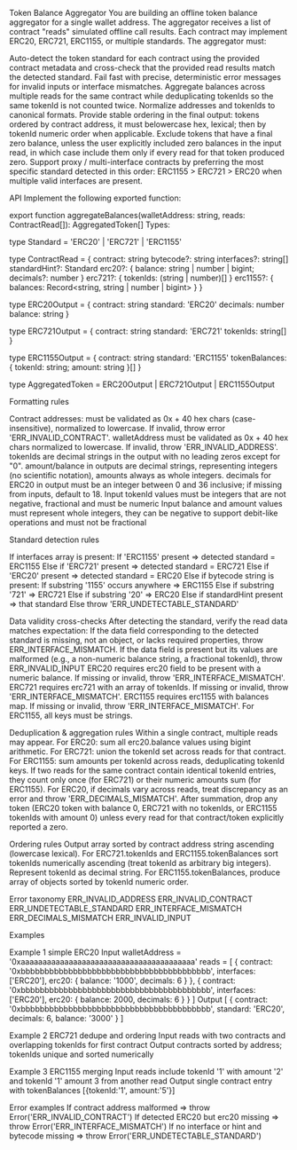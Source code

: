 Token Balance Aggregator 
You are building an offline token balance aggregator for a single wallet address. The aggregator receives a list of contract "reads" simulated offline call results. Each contract may implement ERC20, ERC721, ERC1155, or multiple standards. The aggregator must:

Auto-detect the token standard for each contract using the provided contract metadata and cross-check that the provided read results match the detected standard.
Fail fast with precise, deterministic error messages for invalid inputs or interface mismatches.
Aggregate balances across multiple reads for the same contract while deduplicating tokenIds so the same tokenId is not counted twice.
Normalize addresses and tokenIds to canonical formats.
Provide stable ordering in the final output: tokens ordered by contract address, it must belowercase hex, lexical; then by tokenId numeric order when applicable.
Exclude tokens that have a final zero balance, unless the user explicitly included zero balances in the input read, in which case include them only if every read for that token produced zero.
Support proxy / multi-interface contracts by preferring the most specific standard detected in this order: ERC1155 > ERC721 > ERC20 when multiple valid interfaces are present.


API
Implement the following exported function:

export function aggregateBalances(walletAddress: string, reads: ContractRead[]): AggregatedToken[]
Types:

type Standard = 'ERC20' | 'ERC721' | 'ERC1155'

type ContractRead = {
contract: string
bytecode?: string
interfaces?: string[]
standardHint?: Standard
erc20?: { balance: string | number | bigint; decimals?: number }
erc721?: { tokenIds: (string | number)[] }
erc1155?: { balances: Record<string, string | number | bigint> }
}

type ERC20Output = {
contract: string
standard: 'ERC20'
decimals: number
balance: string
}

type ERC721Output = {
contract: string
standard: 'ERC721'
tokenIds: string[]
}

type ERC1155Output = {
contract: string
standard: 'ERC1155'
tokenBalances: { tokenId: string; amount: string }[]
}

type AggregatedToken = ERC20Output | ERC721Output | ERC1155Output

Formatting rules

Contract addresses: must be validated as 0x + 40 hex chars (case-insensitive), normalized to lowercase. If invalid, throw error 'ERR_INVALID_CONTRACT'.
walletAddress must be validated as 0x + 40 hex chars normalized to lowercase. If invalid, throw 'ERR_INVALID_ADDRESS'.
tokenIds are decimal strings in the output with no leading zeros except for "0".
amount/balance in outputs are decimal strings, representing integers (no scientific notation), amounts always as whole integers.
decimals for ERC20 in output must be an integer between 0 and 36 inclusive; if missing from inputs, default to 18.
Input tokenId values must be integers that are not negative, fractional and must be numeric
Input balance and amount values must represent whole integers, they can be negative to support debit-like operations and must not be fractional

Standard detection rules

If interfaces array is present:
If 'ERC1155' present => detected standard = ERC1155
Else if 'ERC721' present => detected standard = ERC721
Else if 'ERC20' present => detected standard = ERC20
Else if bytecode string is present:
If substring '1155' occurs anywhere => ERC1155
Else if substring '721' => ERC721
Else if substring '20' => ERC20
Else if standardHint present => that standard
Else throw 'ERR_UNDETECTABLE_STANDARD'

Data validity cross-checks
After detecting the standard, verify the read data matches expectation:
If the data field corresponding to the detected standard is missing, not an object, or lacks required properties, throw ERR_INTERFACE_MISMATCH.
If the data field is present but its values are malformed (e.g., a non-numeric balance string, a fractional tokenId), throw ERR_INVALID_INPUT
ERC20 requires erc20 field to be present with a numeric balance. If missing or invalid, throw 'ERR_INTERFACE_MISMATCH'.
ERC721 requires erc721 with an array of tokenIds. If missing or invalid, throw 'ERR_INTERFACE_MISMATCH'.
ERC1155 requires erc1155 with balances map. If missing or invalid, throw 'ERR_INTERFACE_MISMATCH'.
For ERC1155, all keys must be strings. 

Deduplication & aggregation rules
Within a single contract, multiple reads may appear. For ERC20: sum all erc20.balance values using bigint arithmetic. For ERC721: union the tokenId set across reads for that contract. For ERC1155: sum amounts per tokenId across reads, deduplicating tokenId keys.
If two reads for the same contract contain identical tokenId entries, they count only once (for ERC721) or their numeric amounts sum (for ERC1155).
For ERC20, if decimals vary across reads, treat discrepancy as an error and throw 'ERR_DECIMALS_MISMATCH'.
After summation, drop any token (ERC20 token with balance 0, ERC721 with no tokenIds, or ERC1155 tokenIds with amount 0) unless every read for that contract/token explicitly reported a zero.

Ordering rules
Output array sorted by contract address string ascending (lowercase lexical).
For ERC721.tokenIds and ERC1155.tokenBalances sort tokenIds numerically ascending (treat tokenId as arbitrary big integers). Represent tokenId as decimal string.
For ERC1155.tokenBalances, produce array of objects sorted by tokenId numeric order.

Error taxonomy
ERR_INVALID_ADDRESS
ERR_INVALID_CONTRACT
ERR_UNDETECTABLE_STANDARD
ERR_INTERFACE_MISMATCH
ERR_DECIMALS_MISMATCH
ERR_INVALID_INPUT

Examples

Example 1 simple ERC20
Input
walletAddress = '0xaaaaaaaaaaaaaaaaaaaaaaaaaaaaaaaaaaaaaaaa'
reads = [
{ contract: '0xbbbbbbbbbbbbbbbbbbbbbbbbbbbbbbbbbbbbbbbb', interfaces: ['ERC20'], erc20: { balance: '1000', decimals: 6 } },
{ contract: '0xbbbbbbbbbbbbbbbbbbbbbbbbbbbbbbbbbbbbbbbb', interfaces: ['ERC20'], erc20: { balance: 2000, decimals: 6 } }
]
Output
[
{ contract: '0xbbbbbbbbbbbbbbbbbbbbbbbbbbbbbbbbbbbbbbbb', standard: 'ERC20', decimals: 6, balance: '3000' }
]

Example 2 ERC721 dedupe and ordering
Input
reads with two contracts and overlapping tokenIds for first contract
Output
contracts sorted by address; tokenIds unique and sorted numerically

Example 3 ERC1155 merging
Input
reads include tokenId '1' with amount '2' and tokenId '1' amount 3 from another read
Output
single contract entry with tokenBalances [{tokenId:'1', amount:'5'}]

Error examples
If contract address malformed => throw Error('ERR_INVALID_CONTRACT')
If detected ERC20 but erc20 missing => throw Error('ERR_INTERFACE_MISMATCH')
If no interface or hint and bytecode missing => throw Error('ERR_UNDETECTABLE_STANDARD')